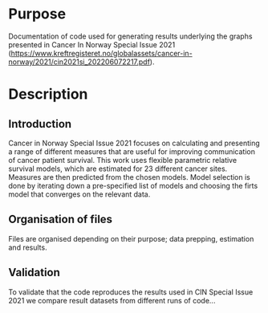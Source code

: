 # Purpose
Documentation of code used for generating results underlying the graphs presented in Cancer In Norway Special Issue 2021 (https://www.kreftregisteret.no/globalassets/cancer-in-norway/2021/cin2021si_202206072217.pdf).

# Description

## Introduction
Cancer in Norway Special Issue 2021 focuses on calculating and presenting a range of different measures that are useful for improving communication of cancer patient survival. This work uses flexible parametric relative survival models, which are estimated for 23 different cancer sites. Measures are then predicted from the chosen models. Model selection is done by iterating down a pre-specified list of models and choosing the firts model that converges on the relevant data. 

## Organisation of files
Files are organised depending on their purpose; data prepping, estimation and results. 

## Validation
To validate that the code reproduces the results used in CIN Special Issue 2021 we compare result datasets from different runs of code... 
